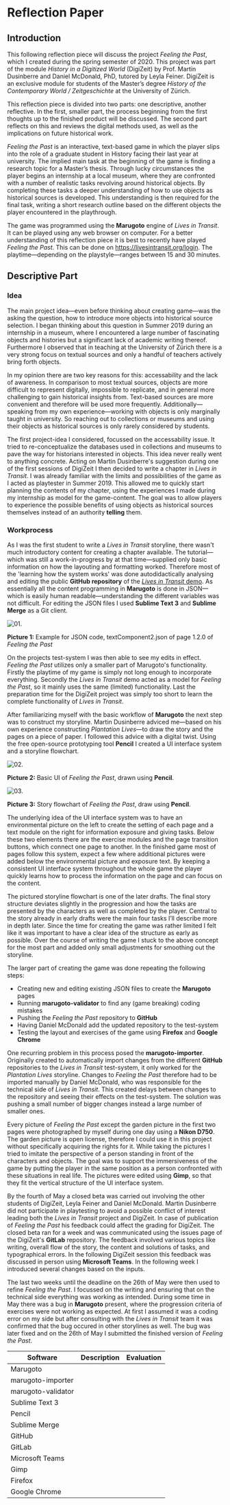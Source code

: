 # Reflection Paper

## Introduction

This following reflection piece will discuss the project *Feeling the Past*, which I created during the spring semester of 2020. This project was part of the module *History in a Digitized World* (DigiZeit) by Prof. Martin Dusinberre and Daniel McDonald, PhD, tutored by Leyla Feiner. DigiZeit is an exclusive module for students of the Master’s degree *History of the Contemporary World / Zeitgeschichte* at the University of Zürich.

This reflection piece is divided into two parts: one descriptive, another reflective. In the first, smaller part, the process beginning from the first thoughts up to the finished product will be discussed. The second part reflects on this and reviews the digital methods used, as well as the implications on future historical work. 

*Feeling the Past* is an interactive, text-based game in which the player slips into the role of a graduate student in History facing their last year at university. The implied main task at the beginning of the game is finding a research topic for a Master’s thesis. Through lucky circumstances the player begins an internship at a local museum, where they are confronted with a number of realistic tasks revolving around historical objects. By completing these tasks a deeper understanding of how to use objects as historical sources is developed. This understanding is then required for the final task, writing a short research outline based on the different objects the player encountered in the playthrough. 

The game was programmed using the **Marugoto** engine of *Lives in Transit*. It can be played using any web browser on computer. For a better understanding of this reflection piece it is best to recently have played *Feeling the Past*. This can be done on https://livesintransit.org/login. The playtime—depending on the playstyle—ranges between 15 and 30 minutes.

## Descriptive Part

### Idea

The main project idea—even before thinking about creating game—was the asking the question, how to introduce more objects into historical source selection. I began thinking about this question in Summer 2019 during an internship in a museum, where I encountered a large number of fascinating objects and histories but a significant lack of academic writing thereof. Furthermore I observed that in teaching at the University of Zürich there is a very strong focus on textual sources and only a handful of teachers actively bring forth objects.

In my opinion there are two key reasons for this: accessability and the lack of awareness. In comparison to most textual sources, objects are more difficult to represent digitally, impossible to replicate, and in general more challenging to gain historical insights from. Text-based sources are more convenient and therefore will be used more frequently. Additionally—speaking from my own experience—working with objects is only marginally taught in university. So reaching out to collections or museums and using their objects as historical sources is only rarely considered by students.

The first project-idea I considered, focussed on the accessability issue. It tried to re-conceptualize the databases used in collections and museums to pave the way for historians interested in objects. This idea never really went to anything concrete. Acting on Martin Dusinberre's suggestion during one of the first sessions of DigiZeit I then decided to write a chapter in *Lives in Transit*. I was already familiar with the limits and possibilities of the game as I acted as playtester in Summer 2019. This allowed me to quickly start planning the contents of my chapter, using the experiences I made during my internship as model for the game-content. The goal was to allow players to experience the possible benefits of using objects as historical sources themselves instead of an authority **telling** them.

### Workprocess

As I was the first student to write a *Lives in Transit* storyline, there wasn't much introductory content for creating a chapter available. The tutorial—which was still a work-in-progress by at that time—supplied only basic information on how the layouting and formatting worked. Therefore most of the 'learning how the system works' was done autodidactically analysing and editing the public **GitHub repository** of the [*Lives in Transit* demo](https://github.com/uzh/lit-demo). As essentially all the content programming in **Marugoto** is done in JSON—which is easily human readable—understanding the different variables was not difficult. For editing the JSON files I used **Sublime Text 3** and **Sublime Merge** as a Git client.

![01.](https://github.com/henokemp/university-work/blob/master/digizeit-reflection/pictures/i1.png)

**Picture 1:** Example for JSON code, textComponent2.json of page 1.2.0 of *Feeling the Past*

On the projects test-system I was then able to see my edits in effect. *Feeling the Past* utilizes only a smaller part of Marugoto's functionality. Firstly the playtime of my game is simply not long enough to incorporate everything. Secondly the *Lives in Transit* demo acted as a model for *Feeling the Past*, so it mainly uses the same (limited) functionality. Last the preparation time for the DigiZeit project was simply too short to learn the complete functionality of *Lives in Transit*.

After familiarizing myself with the basic workflow of **Marugoto** the next step was to construct my storyline. Martin Dusinberre adviced me—based on his own experience constructing *Plantation Lives*—to draw the story and the pages on a piece of paper. I followed this advice with a digital twist. Using the free open-source prototyping tool **Pencil** I created a UI interface system and a storyline flowchart.

![02.](https://github.com/henokemp/university-work/blob/master/digizeit-reflection/pictures/i2.png)

**Picture 2:** Basic UI of *Feeling the Past*, drawn using **Pencil**.

![03.](https://github.com/henokemp/university-work/blob/master/digizeit-reflection/pictures/i3.png)

**Picture 3:** Story flowchart of *Feeling the Past*, draw using **Pencil**.

The underlying idea of the UI interface system was to have an environmental picture on the left to create the setting of each page and a text module on the right for information exposure and giving tasks. Below these two elements there are the exercise modules and the page transition buttons, which connect one page to another. In the finished game most of pages follow this system, expect a few where additional pictures were added below the environmental picture and exposure text. By keeping a consistent UI interface system throughout the whole game the player quickly learns how to process the information on the page and can focus on the content.

The pictured storyline flowchart is one of the later drafts. The final story structure deviates slightly in the progression and how the tasks are presented by the characters as well as completed by the player. Central to the story already in early drafts were the main four tasks I’ll describe more in depth later. Since the time for creating the game was rather limited I felt like it was important to have a clear idea of the structure as early as possible. Over the course of writing the game I stuck to the above concept for the most part and added only small adjustments for smoothing out the storyline.

The larger part of creating the game was done repeating the following steps:
- Creating new and editing existing JSON files to create the **Marugoto** pages
- Running **marugoto-validator** to find any (game breaking) coding mistakes
- Pushing the *Feeling the Past* repository to **GitHub**
- Having Daniel McDonald add the updated repository to the test-system
- Testing the layout and exercises of the game using **Firefox** and **Google Chrome**

One recurring problem in this process posed the **marugoto-importer**. Originally created to automatically import changes from the different **GitHub** repositories to the *Lives in Transit* test-system, it only worked for the *Plantation Lives* storyline. Changes to *Feeling the Past* therefore had to be imported manually by Daniel McDonald, who was responsible for the technical side of *Lives in Transit*. This created delays between changes to the repository and seeing their effects on the test-system. The solution was pushing a small number of bigger changes instead a large number of smaller ones.

Every picture of *Feeling the Past* except the garden picture in the first two pages were photographed by myself during one day using a **Nikon D750**. The garden picture is open license, therefore I could use it in this project without specifically acquiring the rights for it. While taking the pictures I tried to imitate the perspective of a person standing in front of the characters and objects. The goal was to support the immersiveness of the game by putting the player in the same position as a person confronted with these situations in real life. The pictures were edited using **Gimp**, so that they fit the vertical structure of the UI interface system.

By the fourth of May a closed beta was carried out involving the other students of DigiZeit, Leyla Feiner and Daniel McDonald. Martin Dusinberre did not participate in playtesting to avoid a possible conflict of interest leading both the *Lives in Transit* project and DigiZeit. In case of publication of *Feeling the Past* his feedback could affect the grading for DigiZeit. The closed beta ran for a week and was communicated using the issues page of the DigiZeit's **GitLab** repository. The feedback involved various topics like writing, overall flow of the story, the content and solutions of tasks, and typographical errors. In the following DigiZeit session this feedback was discussed in person using **Microsoft Teams**. In the following week I introduced several changes based on the inputs. 

The last two weeks until the deadline on the 26th of May were then used to refine *Feeling the Past*. I focussed on the writing and ensuring that on the technical side everything was working as intended. During some time in May there was a bug in **Marugoto** present, where the progression criteria of exercises were not working as expected. At first I assumed it was a coding error on my side but after consulting with the *Lives in Transit* team it was confirmed that the bug occured in other storylines as well. The bug was later fixed and on the 26th of May I submitted the finished version of *Feeling the Past*. 

| Software  | Description | Evaluation |
| ---------	| ----------- | ---------- |
| Marugoto | 
| marugoto-importer |
| marugoto-validator |
| Sublime Text 3 |
| Pencil |
| Sublime Merge |
| GitHub |
| GitLab |
| Microsoft Teams |
| Gimp |
| Firefox|
| Google Chrome |
